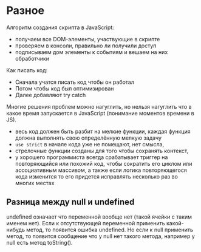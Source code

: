 # Разное
Алгоритм создания скрипта в JavaScript:
- получаем все DOM-элементы, участвующие в скрипте
- проверяем в консоли, правильно ли получили доступ
- подписываем дом элементы к событиям и вешаем на них обработчики

Как писать код:
- Сначала учатся писать код чтобы он работал
- Потом чтобы код был оптимизирован
- Далее добавляют try catch

Многие решения проблем можно нагуглить, но нельзя нагуглить что в какое время запускается в JavaScript (понимание моментов времени в JS).

- весь код должен быть разбит на мелкие функции, каждая функция должна выполнять свою определённую мелкую задачу
- `use strict` в начале кода уже не помещают, нет смысла,
- стрелочные функции созданы для того чтобы сохранять контекст,
- у хорошего программиста всегда срабатывает триггер на повторяющийся или похожий код, чтобы сократить его циклом или ассоциативным массивом, а также если логика повторяющегося кода изменится то его придется исправлять несколько раз во многих местах

## Разница между null и undefined
undefined означает что переменной вообще нет (такой ячейки с таким именем нет). Если к отсутствующей переменной применить какой-нибудь метод, то появится ошибка undefined. Но если к null применить метод, то появится сообщение что у null нет такого метода, например у null есть метод toString().

